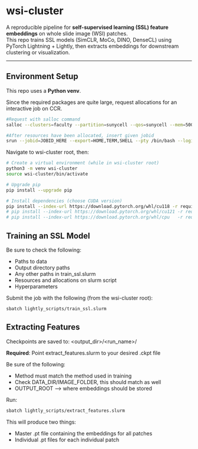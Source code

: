 # wsi-cluster

A reproducible pipeline for **self-supervised learning (SSL) feature embeddings** on whole slide image (WSI) patches.  
This repo trains SSL models (SimCLR, MoCo, DINO, DenseCL) using PyTorch Lightning + Lightly, then extracts embeddings for downstream clustering or visualization.

---
## Environment Setup

This repo uses a **Python venv**.  

Since the required packages are quite large, request allocations for an interactive job on CCR.
```bash
#Request with salloc command 
salloc --clusters=faculty --partition=sunycell --qos=sunycell --mem=50G --nodes=1 --time=6:00:00 --ntasks-per-node=1 --gpus-per-node=2 --cpus-per-task=32

#After resources have been allocated, insert given jobid
srun --jobid=JOBID_HERE --export=HOME,TERM,SHELL --pty /bin/bash --login
```

Navigate to wsi-cluster root, then:  

```bash
# Create a virtual environment (while in wsi-cluster root)
python3 -m venv wsi-cluster
source wsi-cluster/bin/activate

# Upgrade pip
pip install --upgrade pip

# Install dependencies (choose CUDA version)
pip install --index-url https://download.pytorch.org/whl/cu118 -r requirements.txt   # for CUDA 11.8
# pip install --index-url https://download.pytorch.org/whl/cu121 -r requirements.txt # for CUDA 12.1
# pip install --index-url https://download.pytorch.org/whl/cpu   -r requirements.txt # CPU only
```

## Training an SSL Model
Be sure to check the following:
  * Paths to data
  * Output directory paths
  * Any other paths in train_ssl.slurm
  * Resources and allocations on slurm script
  * Hyperparameters
  

Submit the job with the following (from the wsi-cluster root):
```bash
sbatch lightly_scripts/train_ssl.slurm
```

## Extracting Features
Checkpoints are saved to: <output_dir>/<run_name>/  

**Required**: Point extract_features.slurm to your desired .ckpt file  

Be sure of the following:
 * Method must match the method used in training
 * Check DATA_DIR/IMAGE_FOLDER, this should match as well
 * OUTPUT_ROOT --> where embeddings should be stored

Run:  

```bash
sbatch lightly_scripts/extract_features.slurm
```

This will produce two things:
 * Master .pt file containing the embeddings for all patches  
 * Individual .pt files for each individual patch  


